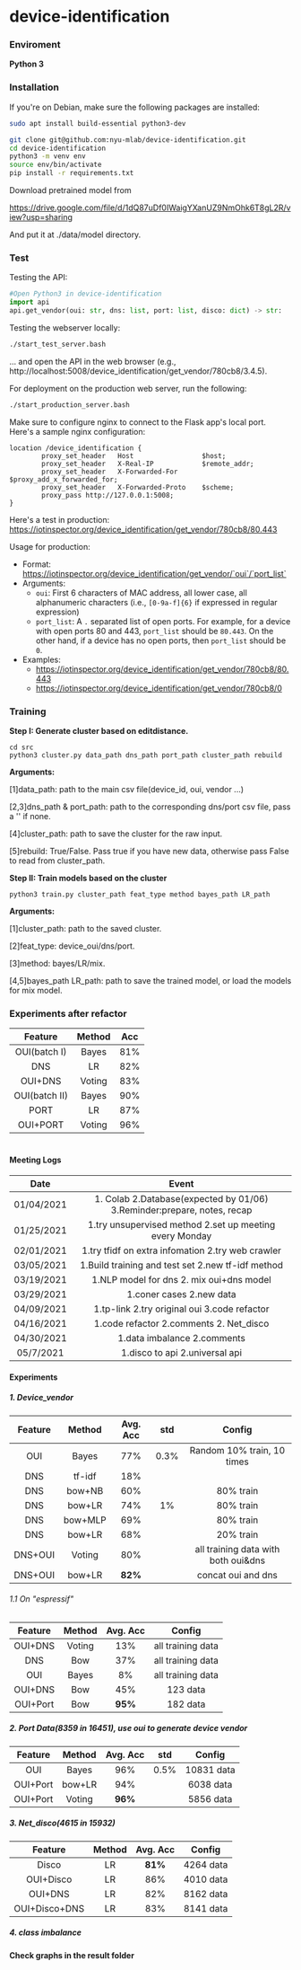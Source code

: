 # device-identification

### Enviroment

**Python 3**

### Installation

If you're on Debian, make sure the following packages are installed:

```sh
sudo apt install build-essential python3-dev
```

```sh
git clone git@github.com:nyu-mlab/device-identification.git
cd device-identification
python3 -m venv env
source env/bin/activate
pip install -r requirements.txt
```

Download pretrained model from 

https://drive.google.com/file/d/1dQ87uDf0IWaigYXanUZ9NmOhk6T8gL2R/view?usp=sharing

And put it at ./data/model directory.

### Test

Testing the API:

```python
#Open Python3 in device-identification
import api
api.get_vendor(oui: str, dns: list, port: list, disco: dict) -> str:
```

Testing the webserver locally:

```sh
./start_test_server.bash
```

... and open the API in the web browser (e.g., http://localhost:5008/device_identification/get_vendor/780cb8/3.4.5).

For deployment on the production web server, run the following:

```sh
./start_production_server.bash
```

Make sure to configure nginx to connect to the Flask app's local port. Here's a sample nginx configuration:

```
location /device_identification {
        proxy_set_header   Host                 $host;
        proxy_set_header   X-Real-IP            $remote_addr;
        proxy_set_header   X-Forwarded-For      $proxy_add_x_forwarded_for;
        proxy_set_header   X-Forwarded-Proto    $scheme;
        proxy_pass http://127.0.0.1:5008;
}
```

Here's a test in production: https://iotinspector.org/device_identification/get_vendor/780cb8/80.443

Usage for production:
- Format: https://iotinspector.org/device_identification/get_vendor/`oui`/`port_list`
- Arguments:
    - `oui`: First 6 characters of MAC address, all lower case, all alphanumeric characters (i.e., `[0-9a-f]{6}` if expressed in regular expression)
    - `port_list`: A `.` separated list of open ports. For example, for a device with open ports 80 and 443, `port_list` should be `80.443`. On the other hand, if a device has no open ports, then `port_list` should be `0`.
- Examples:
    - https://iotinspector.org/device_identification/get_vendor/780cb8/80.443
    - https://iotinspector.org/device_identification/get_vendor/780cb8/0


### Training

**Step I: Generate cluster based on editdistance.**

```shell
cd src
python3 cluster.py data_path dns_path port_path cluster_path rebuild 
```

**Arguments:**

[1]data_path: path to the main csv file(device_id, oui, vendor ...)

[2,3]dns_path & port_path: path to the corresponding dns/port csv file, pass a '' if none.

[4]cluster_path: path to save the cluster for the raw input.

[5]rebuild: True/False. Pass true if you have new data, otherwise pass False to read from cluster_path.



**Step II: Train models based on the cluster**

```shell
python3 train.py cluster_path feat_type method bayes_path LR_path
```

**Arguments:**

[1]cluster_path: path to the saved cluster.

[2]feat_type: device_oui/dns/port.

[3]method: bayes/LR/mix.

[4,5]bayes_path LR_path: path to save the trained model, or load the models for mix model.

### Experiments after refactor

|    Feature    | Method | Acc  |
| :-----------: | :----: | :--: |
| OUI(batch I)  | Bayes  | 81%  |
|      DNS      |   LR   | 82%  |
|    OUI+DNS    | Voting | 83%  |
| OUI(batch II) | Bayes  | 90%  |
|     PORT      |   LR   | 87%  |
|   OUI+PORT    | Voting | 96%  |



# 

#### Meeting Logs

|    Date    |                            Event                             |
| :--------: | :----------------------------------------------------------: |
| 01/04/2021 | 1. Colab 2.Database(expected by 01/06) 3.Reminder:prepare, notes, recap |
| 01/25/2021 |   1.try unsupervised method 2.set up meeting every Monday    |
| 02/01/2021 |      1.try tfidf on extra infomation 2.try web crawler       |
| 03/05/2021 |      1.Build training and test set 2.new tf-idf method       |
| 03/19/2021 |           1.NLP model for dns 2. mix oui+dns model           |
| 03/29/2021 |                   1.coner cases 2.new data                   |
| 04/09/2021 |         1.tp-link 2.try original oui 3.code refactor         |
| 04/16/2021 |           1.code refactor 2.comments 2. Net_disco            |
| 04/30/2021 |                 1.data imbalance 2.comments                  |
| 05/7/2021  |                1.disco to api 2.universal api                |

#### Experiments

##### 1. Device_vendor

| Feature | Method  | Avg. Acc | std  |               Config                |
| :-----: | :-----: | :------: | :--: | :---------------------------------: |
|   OUI   |  Bayes  |   77%    | 0.3% |     Random 10% train, 10 times      |
|   DNS   | tf-idf  |   18%    |      |                                     |
|   DNS   | bow+NB  |   60%    |      |              80% train              |
|   DNS   | bow+LR  |   74%    |  1%  |              80% train              |
|   DNS   | bow+MLP |   69%    |      |              80% train              |
|   DNS   | bow+LR  |   68%    |      |              20% train              |
| DNS+OUI | Voting  |   80%    |      | all training data with both oui&dns |
| DNS+OUI | bow+LR  | **82%**  |      |         concat oui and dns          |

###### 1.1 On "espressif"

| Feature  | Method | Avg. Acc |      Config       |
| :------: | :----: | :------: | :---------------: |
| OUI+DNS  | Voting |   13%    | all training data |
|   DNS    |  Bow   |   37%    | all training data |
|   OUI    | Bayes  |    8%    | all training data |
| OUI+DNS  |  Bow   |   45%    |     123 data      |
| OUI+Port |  Bow   | **95%**  |     182 data      |

##### 2. Port Data(8359 in 16451), use oui to generate device vendor

| Feature  | Method | Avg. Acc | std  |   Config   |
| :------: | :----: | :------: | :--: | :--------: |
|   OUI    | Bayes  |   96%    | 0.5% | 10831 data |
| OUI+Port | bow+LR |   94%    |      | 6038 data  |
| OUI+Port | Voting | **96%**  |      | 5856 data  |

##### 3. Net_disco(4615 in 15932)

|    Feature    | Method | Avg. Acc |  Config   |
| :-----------: | :----: | :------: | :-------: |
|     Disco     |   LR   | **81%**  | 4264 data |
|   OUI+Disco   |   LR   |   86%    | 4010 data |
|    OUI+DNS    |   LR   |   82%    | 8162 data |
| OUI+Disco+DNS |   LR   |   83%    | 8141 data |

##### 4. class imbalance

**Check graphs in the result folder**

#####

